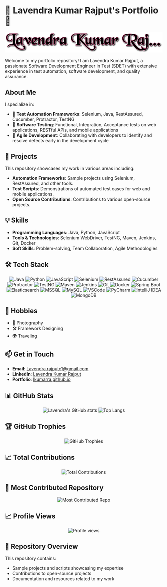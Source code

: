 # 🌟 Lavendra Kumar Rajput's Portfolio 🌟

<p align="center">
  <img src="https://raw.githubusercontent.com/lkumarra/lkumarra/master/lavendra.png" alt="Lavendra Kumar Rajput" />
</p>

Welcome to my portfolio repository! I am Lavendra Kumar Rajput, a passionate Software Development Engineer in Test (SDET) with extensive experience in test automation, software development, and quality assurance.

## About Me

I specialize in:
- 🧪 **Test Automation Frameworks**: Selenium, Java, RestAssured, Cucumber, Protractor, TestNG
- 🧩 **Software Testing**: Functional, Integration, Acceptance tests on web applications, RESTful APIs, and mobile applications
- 🤝 **Agile Development**: Collaborating with developers to identify and resolve defects early in the development cycle

## 🚀 Projects

This repository showcases my work in various areas including:
- **Automation Frameworks**: Sample projects using Selenium, RestAssured, and other tools.
- **Test Scripts**: Demonstrations of automated test cases for web and mobile applications.
- **Open Source Contributions**: Contributions to various open-source projects.

## 💡 Skills

- **Programming Languages**: Java, Python, JavaScript
- **Tools & Technologies**: Selenium WebDriver, TestNG, Maven, Jenkins, Git, Docker
- **Soft Skills**: Problem-solving, Team Collaboration, Agile Methodologies

## 🛠️ Tech Stack

<p align="center">
  <img src="https://img.shields.io/badge/Java-007396?style=flat&logo=java&logoColor=white" alt="Java" />
  <img src="https://img.shields.io/badge/Python-3776AB?style=flat&logo=python&logoColor=white" alt="Python" />
  <img src="https://img.shields.io/badge/JavaScript-F7DF1E?style=flat&logo=javascript&logoColor=black" alt="JavaScript" />
  <img src="https://img.shields.io/badge/Selenium-43B02A?style=flat&logo=selenium&logoColor=white" alt="Selenium" />
  <img src="https://img.shields.io/badge/RestAssured-FF6F00?style=flat&logo=java&logoColor=white" alt="RestAssured" />
  <img src="https://img.shields.io/badge/Cucumber-00D300?style=flat&logo=cucumber&logoColor=white" alt="Cucumber" />
  <img src="https://img.shields.io/badge/Protractor-EF3D59?style=flat&logo=angular&logoColor=white" alt="Protractor" />
  <img src="https://img.shields.io/badge/TestNG-EF6C00?style=flat&logo=testng&logoColor=white" alt="TestNG" />
  <img src="https://img.shields.io/badge/Maven-C71A3A?style=flat&logo=apache-maven&logoColor=white" alt="Maven" />
  <img src="https://img.shields.io/badge/Jenkins-D24939?style=flat&logo=jenkins&logoColor=white" alt="Jenkins" />
  <img src="https://img.shields.io/badge/Git-F05032?style=flat&logo=git&logoColor=white" alt="Git" />
  <img src="https://img.shields.io/badge/Docker-2496ED?style=flat&logo=docker&logoColor=white" alt="Docker" />
  <img src="https://img.shields.io/badge/Spring%20Boot-6DB33F?style=flat&logo=springboot&logoColor=white" alt="Spring Boot" />
  <img src="https://img.shields.io/badge/Elasticsearch-005571?style=flat&logo=elasticsearch&logoColor=white" alt="Elasticsearch" />
  <img src="https://img.shields.io/badge/MSSQL-CC2927?style=flat&logo=microsoftsqlserver&logoColor=white" alt="MSSQL" />
  <img src="https://img.shields.io/badge/MySQL-4479A1?style=flat&logo=mysql&logoColor=white" alt="MySQL" />
  <img src="https://img.shields.io/badge/VSCode-007ACC?style=flat&logo=visualstudiocode&logoColor=white" alt="VSCode" />
  <img src="https://img.shields.io/badge/PyCharm-000000?style=flat&logo=pycharm&logoColor=white" alt="PyCharm" />
  <img src="https://img.shields.io/badge/IntelliJ%20IDEA-000000?style=flat&logo=intellijidea&logoColor=white" alt="IntelliJ IDEA" />
  <img src="https://img.shields.io/badge/MongoDB-47A248?style=flat&logo=mongodb&logoColor=white" alt="MongoDB" />
</p>

## 🎨 Hobbies

- 📸 Photography
- 🛠️ Framework Designing
- 🌍 Traveling

## 📫 Get in Touch

- **Email**: [Lavendra.rajputc1@gmail.com](mailto:Lavendra.rajputc1@gmail.com)
- **LinkedIn**: [Lavendra Kumar Rajput](https://linkedin.com/in/lavendra-kumar-rajput-112ab2106)
- **Portfolio**: [lkumarra.github.io](https://lkumarra.github.io)

## 📊 GitHub Stats

<p align="center">
  <img src="https://github-readme-stats.vercel.app/api?username=lkumarra&show_icons=true&theme=radical" alt="Lavendra's GitHub stats" />
  <img src="https://github-readme-stats.vercel.app/api/top-langs/?username=lkumarra&layout=compact&theme=radical" alt="Top Langs" />
</p>

## 🏆 GitHub Trophies

<p align="center">
  <img src="https://github-profile-trophy.vercel.app/?username=lkumarra&theme=radical&no-frame=true&no-bg=true" alt="GitHub Trophies" />
</p>

## 📈 Total Contributions

<p align="center">
  <img src="https://github-contribution-stats.vercel.app/api?username=lkumarra&include_all_commits=true&count_private=true&theme=radical" alt="Total Contributions" />
</p>

## 📂 Most Contributed Repository

<p align="center">
  <img src="https://github-readme-stats.vercel.app/api/pin/?username=lkumarra&repo=YOUR_REPO_NAME&theme=radical" alt="Most Contributed Repo" />
</p>

## 📈 Profile Views

<p align="center">
  <img src="https://komarev.com/ghpvc/?username=lkumarra&label=Profile%20views&color=0e75b6&style=flat" alt="Profile views" />
</p>

## 📂 Repository Overview

This repository contains:
- Sample projects and scripts showcasing my expertise
- Contributions to open-source projects
- Documentation and resources related to my work
